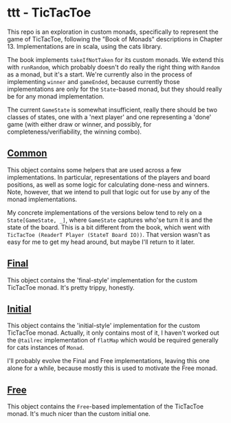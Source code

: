 # ttt - TicTacToe

This repo is an exploration in custom monads, specifically to represent the game of TicTacToe,
following the "Book of Monads" descriptions in Chapter 13. Implementations are in scala, using
the cats library.

The book implements `takeIfNotTaken` for its custom monads. We extend this with `runRandom`,
which probably doesn't do really the right thing with `Random` as a monad, but it's a start.
We're currently also in the process of implementing `winner` and `gameEnded`, because currently
those implementations are only for the `State`-based monad, but they should really be for
any monad implementation.

The current `GameState` is somewhat insufficient, really there should be two classes of states,
one with a 'next player' and one representing a 'done' game (with either draw or winner,
and possibly, for completeness/verifiability, the winning combo).

## [Common](src/main/scala/sumidiot/bom/ttt/Common.scala)

This object contains some helpers that are used across a few implementations. In particular,
representations of the players and board positions, as well as some logic for calculating
done-ness and winners. Note, however, that we intend to pull that logic out for use by any of
the monad implementations.

My concrete implementations of the versions below tend to rely on a `State[GameState, _]`,
where `GameState` captures who'se turn it is and the state of the board. This is a bit different
from the book, which went with `TicTacToe (ReaderT Player (StateT Board IO))`. That version wasn't
as easy for me to get my head around, but maybe I'll return to it later.

## [Final](src/main/scala/sumidiot/bom/ttt/Final.scala)

This object contains the 'final-style' implementation for the custom TicTacToe monad. It's pretty
trippy, honestly.

## [Initial](src/main/scala/sumidiot/bom/ttt/Initial.scala)

This object contains the 'initial-style' implementation for the custom TicTacToe monad. Actually,
it only contains most of it, I haven't worked out the `@tailrec` implementation of `flatMap` which
would be required generally for cats instances of `Monad`.

I'll probably evolve the Final and Free implementations, leaving this one alone for a while,
because mostly this is used to motivate the Free monad.

## [Free](src/main/scala/sumidiot/bom/ttt/TTTFree.scala)

This object contains the `Free`-based implementation of the TicTacToe monad. It's much nicer than
the custom initial one.

